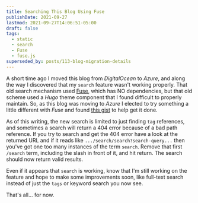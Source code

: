 ```yaml
---
title: Searching This Blog Using Fuse
publishDate: 2021-09-27
lastmod: 2021-09-27T14:06:51-05:00
draft: false
tags:
  - static
  - search
  - Fuse
  - fuse.js
superseded_by: posts/113-blog-migration-details
---
```


A short time ago I moved this blog from _DigitalOcean_ to _Azure_, and along the way I discovered that my `search` feature wasn't working properly.  That old search mechanism used [Fuse](https://fusejs.io/), which has NO dependencies, but that old scheme used a _Hugo_ theme component that I found difficult to properly maintain.  So, as this blog was moving to _Azure_ I elected to try something a little different with _Fuse_ and found [this gist](https://gist.github.com/gtrevg/a34e0c736d358771437be05c6401e86c) to help get it done.

As of this writing, the new search is limited to just finding `tag` references, and sometimes a search will return a 404 error because of a bad path reference.  If you try to search and get the 404 error have a look at the returned URL and if it reads like `.../search/search?search-query...` then you've got one too many instances of the term `search`.  Remove that first `/search` term, including the slash in front of it, and hit return.  The search should now return valid results.

Even if it appears that `search` is working, know that I'm still working on the feature and hope to make some improvements soon, like full-text search instead of just the `tags` or keyword search you now see.  

That's all... for now.
